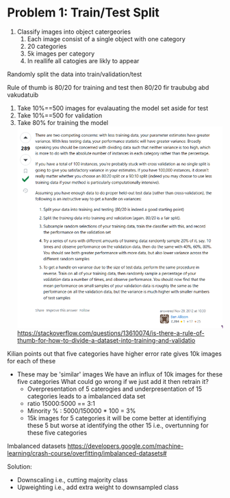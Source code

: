 # Problem 1: Train/Test Split
1. Classify images into object catergeories
   1. Each image consist of a single object with one category
   2. 20 categories
   3. 5k images per category
   4. In reallife all catogies are likly to appear

Randomly split the data into train/validation/test

Rule of thumb is 80/20 for training and test then 80/20 fir traububg abd vakudatuib

1. Take 10%==500 images for evalauating the model set aside for test
2. Take 10%==500 for validation
3. Take 80% for training the model 
![alt text](image.png)
https://stackoverflow.com/questions/13610074/is-there-a-rule-of-thumb-for-how-to-divide-a-dataset-into-training-and-validatio

Kilian points out that five categories have higher error rate gives 10k images for each of these
- These may be 'similar' images
We have an influx of 10k images for these five categories
What could go wrong if we just add it then retrain it?
  - Overpresentation of 5 caterogies and underpresentation of 15 categories leads to a imbalanced data set
  -  ratio 15000:5000 == 3:1
  -  Minority % : 5000/150000 * 100 = 3% 
  - 15k images for 5 categories it will be come better at identifiying these 5 but worse at identifying the other 15 i.e., overtunning for these five categories

Imbalanced datasets
https://developers.google.com/machine-learning/crash-course/overfitting/imbalanced-datasets#

Solution:
- Downscaling i.e., cutting majority class
- Upweighting i.e., add extra weight to downsampled class